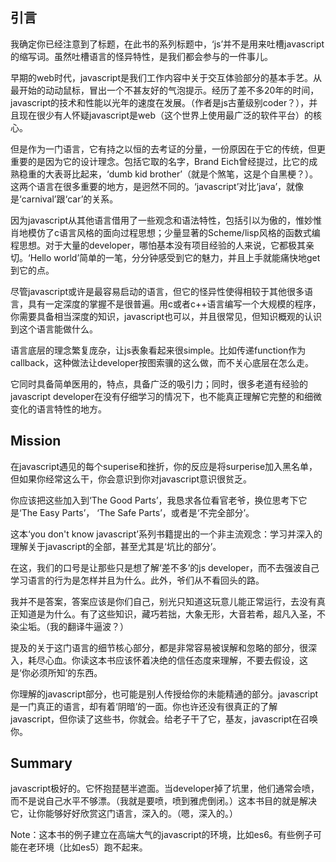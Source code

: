 **引言**
-

我确定你已经注意到了标题，在此书的系列标题中，‘js’并不是用来吐槽javascript的缩写词。虽然吐槽语言的怪异特性，是我们都会参与的一件事儿。

早期的web时代，javascript是我们工作内容中关于交互体验部分的基本手艺。从最开始的动动鼠标，冒出一个不甚友好的气泡提示。经历了差不多20年的时间，javascript的技术和性能以光年的速度在发展。（作者是js古董级别coder？），并且现在很少有人怀疑javascript是web（这个世界上使用最广泛的软件平台）的核心。

但是作为一门语言，它有持之以恒的去考证的分量，一份原因在于它的传统，但更重要的是因为它的设计理念。包括它取的名字，Brand Eich曾经提过，比它的成熟稳重的大表哥比起来，‘dumb kid brother’（就是个煞笔，这是个自黑梗？）。这两个语言在很多重要的地方，是迥然不同的。‘javascript’对比‘java’，就像是‘carnival’跟‘car’的关系。

因为javascript从其他语言借用了一些观念和语法特性，包括引以为傲的，惟妙惟肖地模仿了c语言风格的面向过程思想；少量显著的Scheme/lisp风格的函数式编程思想。对于大量的developer，哪怕基本没有项目经验的人来说，它都极其亲切。‘Hello world’简单的一笔，分分钟感受到它的魅力，并且上手就能痛快地get到它的点。

尽管javascript或许是最容易启动的语言，但它的怪异性使得相较于其他很多语言，具有一定深度的掌握不是很普遍。用c或者c++语言编写一个大规模的程序，你需要具备相当深度的知识，javascript也可以，并且很常见，但知识概观的认识到这个语言能做什么。

语言底层的理念繁复庞杂，让js表象看起来很simple。比如传递function作为callback，这种做法让developer按图索骥的这么做，而不关心底层在怎么走。

它同时具备简单医用的，特点，具备广泛的吸引力；同时，很多老道有经验的javascript developer在没有仔细学习的情况下，也不能真正理解它完整的和细微变化的语言特性的地方。

**Mission**
-

在javascript遇见的每个superise和挫折，你的反应是将surperise加入黑名单，但如果你经常这么干，你会意识到你对javascript意识很贫乏。

你应该把这些加入到‘The Good Parts’，我恳求各位看官老爷，换位思考下它是‘The Easy Parts’， ‘The Safe Parts’，或者是‘不完全部分’。

这本‘you don't know javascript’系列书籍提出的一个非主流观念：学习并深入的理解关于javascript的全部，甚至尤其是‘坑比的部分’。

在这，我们的口号是让那些只是想了解‘差不多’的js developer，而不去强波自己学习语言的行为是怎样并且为什么。此外，爷们从不看回头的路。

我并不是答案，答案应该是你们自己，别光只知道这玩意儿能正常运行，去没有真正知道是为什么。有了这些知识，藏巧若拙，大象无形，大音若希，超凡入圣，不染尘垢。（我的翻译牛逼波？）

提及的关于这门语言的细节核心部分，都是非常容易被误解和忽略的部分，很深入，耗尽心血。你读这本书应该怀着决绝的信任态度来理解，不要去假设，这是‘你必须所知’的东西。

你理解的javascript部分，也可能是别人传授给你的未能精通的部分。javascript是一门真正的语言，却有着‘阴暗’的一面。你也许还没有很真正的了解javascript，但你读了这些书，你就会。给老子干了它，基友，javascript在召唤你。

**Summary**
-

javascript极好的。它怀抱琵琶半遮面。当developer掉了坑里，他们通常会喷，而不是说自己水平不够漂。（我就是要喷，喷到雅虎倒闭。）这本书目的就是解决它，让你能够好好欣赏这门语言，深入的。（嗯，深入的。）

Note：这本书的例子建立在高端大气的javascript的环境，比如es6。有些例子可能在老环境（比如es5）跑不起来。
